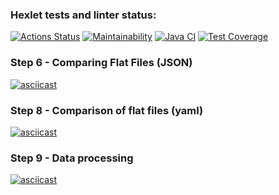 ### Hexlet tests and linter status:
[![Actions Status](https://github.com/Alina-Zhdanova/java-project-71/actions/workflows/hexlet-check.yml/badge.svg)](https://github.com/Alina-Zhdanova/java-project-71/actions)
[![Maintainability](https://api.codeclimate.com/v1/badges/881ab19642f223432633/maintainability)](https://codeclimate.com/github/Alina-Zhdanova/java-project-71/maintainability)
[![Java CI](https://github.com/Alina-Zhdanova/java-project-71/actions/workflows/ci.yml/badge.svg)](https://github.com/Alina-Zhdanova/java-project-71/actions/workflows/ci.yml)
[![Test Coverage](https://api.codeclimate.com/v1/badges/881ab19642f223432633/test_coverage)](https://codeclimate.com/github/Alina-Zhdanova/java-project-71/test_coverage)

### Step 6 - Comparing Flat Files (JSON)
[![asciicast](https://asciinema.org/a/3NJJWxMDYRabmU96kcN4daLhg.svg)](https://asciinema.org/a/3NJJWxMDYRabmU96kcN4daLhg)

### Step 8 - Comparison of flat files (yaml)
[![asciicast](https://asciinema.org/a/5phrfOp5ZF9amRcDqurh82FT2.svg)](https://asciinema.org/a/5phrfOp5ZF9amRcDqurh82FT2)

### Step 9 - Data processing
[![asciicast](https://asciinema.org/a/1wDJrm84FRjDxJRM7MWYUkg53.svg)](https://asciinema.org/a/1wDJrm84FRjDxJRM7MWYUkg53)

